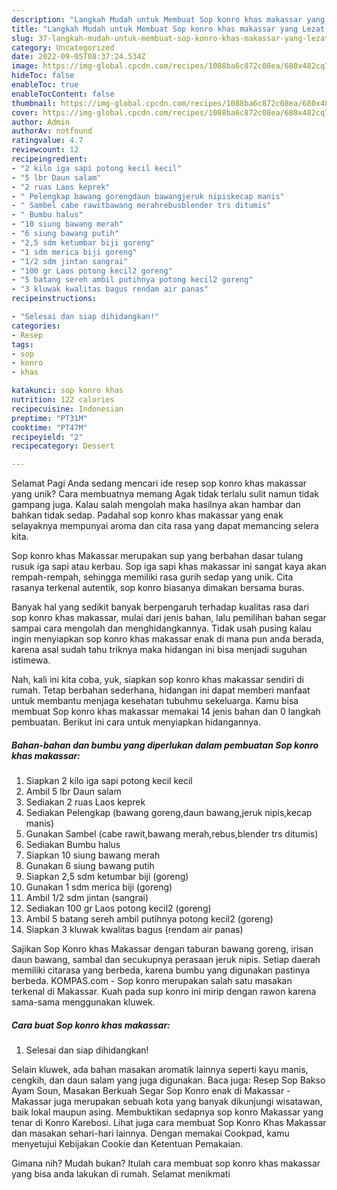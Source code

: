 ```yaml
---
description: "Langkah Mudah untuk Membuat Sop konro khas makassar yang Lezat, Sempurna"
title: "Langkah Mudah untuk Membuat Sop konro khas makassar yang Lezat, Sempurna"
slug: 37-langkah-mudah-untuk-membuat-sop-konro-khas-makassar-yang-lezat-sempurna
category: Uncategorized
date: 2022-09-05T08:37:24.534Z
image: https://img-global.cpcdn.com/recipes/1088ba6c872c08ea/680x482cq70/sop-konro-khas-makassar-foto-resep-utama.jpg
hideToc: false
enableToc: true
enableTocContent: false
thumbnail: https://img-global.cpcdn.com/recipes/1088ba6c872c08ea/680x482cq70/sop-konro-khas-makassar-foto-resep-utama.jpg
cover: https://img-global.cpcdn.com/recipes/1088ba6c872c08ea/680x482cq70/sop-konro-khas-makassar-foto-resep-utama.jpg
author: Admin
authorAv: notfound
ratingvalue: 4.7
reviewcount: 12
recipeingredient:
- "2 kilo iga sapi potong kecil kecil"
- "5 lbr Daun salam"
- "2 ruas Laos keprek"
- " Pelengkap bawang gorengdaun bawangjeruk nipiskecap manis"
- " Sambel cabe rawitbawang merahrebusblender trs ditumis"
- " Bumbu halus"
- "10 siung bawang merah"
- "6 siung bawang putih"
- "2,5 sdm ketumbar biji goreng"
- "1 sdm merica biji goreng"
- "1/2 sdm jintan sangrai"
- "100 gr Laos potong kecil2 goreng"
- "5 batang sereh ambil putihnya potong kecil2 goreng"
- "3 kluwak kwalitas bagus rendam air panas"
recipeinstructions:

- "Selesai dan siap dihidangkan!"
categories:
- Resep
tags:
- sop
- konro
- khas

katakunci: sop konro khas 
nutrition: 122 calories
recipecuisine: Indonesian
preptime: "PT31M"
cooktime: "PT47M"
recipeyield: "2"
recipecategory: Dessert

---
```



Selamat Pagi Anda sedang mencari ide resep sop konro khas makassar yang unik? Cara membuatnya memang Agak tidak terlalu sulit namun tidak gampang juga. Kalau salah mengolah maka hasilnya akan hambar dan bahkan tidak sedap. Padahal sop konro khas makassar yang enak selayaknya mempunyai aroma dan cita rasa yang dapat memancing selera kita.


Sop konro khas Makassar merupakan sup yang berbahan dasar tulang rusuk iga sapi atau kerbau. Sop iga sapi khas makassar ini sangat kaya akan rempah-rempah, sehingga memiliki rasa gurih sedap yang unik. Cita rasanya terkenal autentik, sop konro biasanya dimakan bersama buras.

Banyak hal yang sedikit banyak berpengaruh terhadap kualitas rasa dari sop konro khas makassar, mulai dari jenis bahan, lalu pemilihan bahan segar sampai cara mengolah dan menghidangkannya. Tidak usah pusing kalau ingin menyiapkan sop konro khas makassar enak di mana pun anda berada, karena asal sudah tahu triknya maka hidangan ini bisa menjadi suguhan istimewa.


Nah, kali ini kita coba, yuk, siapkan sop konro khas makassar sendiri di rumah. Tetap berbahan sederhana, hidangan ini dapat memberi manfaat untuk membantu menjaga kesehatan tubuhmu sekeluarga. Kamu bisa membuat Sop konro khas makassar memakai 14 jenis bahan dan 0 langkah pembuatan. Berikut ini cara untuk menyiapkan hidangannya.

<!--inarticleads1-->

##### Bahan-bahan dan bumbu yang diperlukan dalam pembuatan Sop konro khas makassar:

1. Siapkan 2 kilo iga sapi potong kecil kecil
1. Ambil 5 lbr Daun salam
1. Sediakan 2 ruas Laos keprek
1. Sediakan  Pelengkap (bawang goreng,daun bawang,jeruk nipis,kecap manis)
1. Gunakan  Sambel (cabe rawit,bawang merah,rebus,blender trs ditumis)
1. Sediakan  Bumbu halus
1. Siapkan 10 siung bawang merah
1. Gunakan 6 siung bawang putih
1. Siapkan 2,5 sdm ketumbar biji (goreng)
1. Gunakan 1 sdm merica biji (goreng)
1. Ambil 1/2 sdm jintan (sangrai)
1. Sediakan 100 gr Laos potong kecil2 (goreng)
1. Ambil 5 batang sereh ambil putihnya potong kecil2 (goreng)
1. Siapkan 3 kluwak kwalitas bagus (rendam air panas)


Sajikan Sop Konro khas Makassar dengan taburan bawang goreng, irisan daun bawang, sambal dan secukupnya perasaan jeruk nipis. Setiap daerah memiliki citarasa yang berbeda, karena bumbu yang digunakan pastinya berbeda. KOMPAS.com - Sop konro merupakan salah satu masakan terkenal di Makassar. Kuah pada sup konro ini mirip dengan rawon karena sama-sama menggunakan kluwek. 

<!--inarticleads2-->

##### Cara buat Sop konro khas makassar:


1. Selesai dan siap dihidangkan!

Selain kluwek, ada bahan masakan aromatik lainnya seperti kayu manis, cengkih, dan daun salam yang juga digunakan. Baca juga: Resep Sop Bakso Ayam Soun, Masakan Berkuah Segar Sop Konro enak di Makassar - Makassar juga merupakan sebuah kota yang banyak dikunjungi wisatawan, baik lokal maupun asing. Membuktikan sedapnya sop konro Makassar yang tenar di Konro Karebosi. Lihat juga cara membuat Sop Konro Khas Makassar dan masakan sehari-hari lainnya. Dengan memakai Cookpad, kamu menyetujui Kebijakan Cookie dan Ketentuan Pemakaian. 

Gimana nih? Mudah bukan? Itulah cara membuat sop konro khas makassar yang bisa anda lakukan di rumah. Selamat menikmati
